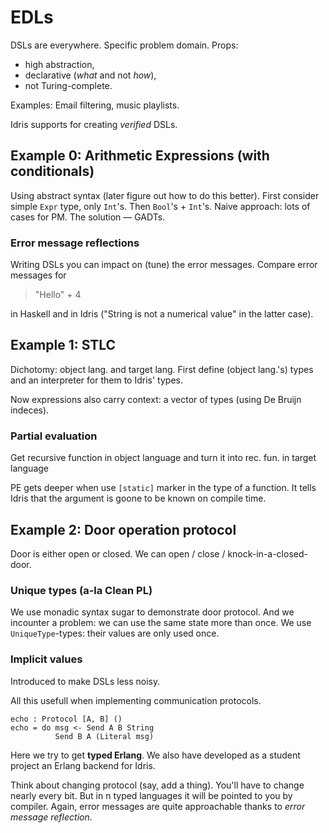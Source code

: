 # EDLs

DSLs are everywhere. Specific problem domain. Props:

* high abstraction,
* declarative (*what* and not *how*),
* not Turing-complete.

Examples: Email filtering, music playlists.

Idris supports for creating *verified* DSLs.

## Example 0: Arithmetic Expressions (with conditionals)

Using abstract syntax (later figure out how to do this better).
First consider simple `Expr` type, only `Int`'s. Then `Bool`'s + `Int`'s.
 Naive approach: lots of cases for PM. The solution — GADTs.

### Error message reflections

Writing DSLs you can impact on (tune) the error messages. Compare
error messages for

> "Hello" + 4

in Haskell and in Idris ("String is not a numerical value" in the latter case).

## Example 1: STLC

Dichotomy: object lang. and target lang. First define (object lang.'s) types
and an interpreter for them to Idris' types.

Now expressions also carry context: a vector of types (using De Bruijn indeces).

### Partial evaluation

Get recursive function in object language and turn it into rec. fun. in target
language

PE gets deeper when use `[static]` marker in the type of a function.
It tells Idris that the argument is goone to be known on compile time.

## Example 2: Door operation protocol

Door is either open or closed. We can open / close / knock-in-a-closed-door.

### Unique types (a-la Clean PL)

We use monadic syntax sugar to demonstrate door protocol. And we incounter
a problem: we can use the same state more than once. We use
`UniqueType`-types: their values are only used once.

### Implicit values

Introduced to make DSLs less noisy.

All this usefull when implementing communication protocols.

    echo : Protocol [A, B] ()
    echo = do msg <- Send A B String
              Send B A (Literal msg)

Here we try to get **typed Erlang**. We also have developed as a student
project an Erlang backend for Idris.

Think about changing protocol (say, add a thing). You'll have to change nearly every
bit. But in n typed languages it will be pointed to you by compiler. Again,
error messages are quite approachable thanks to *error message reflection*.

